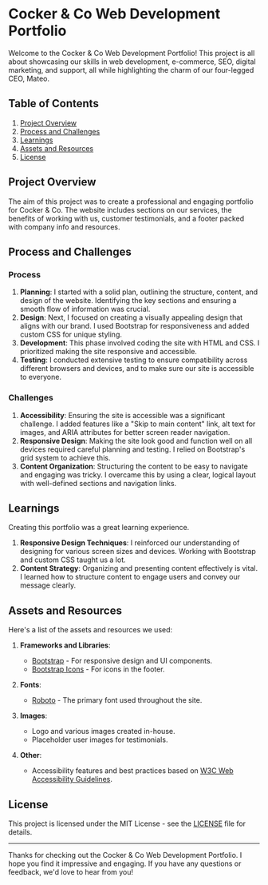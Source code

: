 # Cocker & Co Web Development Portfolio

Welcome to the Cocker & Co Web Development Portfolio! This project is all about showcasing our skills in web development, e-commerce, SEO, digital marketing, and support, all while highlighting the charm of our four-legged CEO, Mateo.

## Table of Contents

1. [Project Overview](#project-overview)
2. [Process and Challenges](#process-and-challenges)
3. [Learnings](#learnings)
4. [Assets and Resources](#assets-and-resources)
5. [License](#license)

## Project Overview

The aim of this project was to create a professional and engaging portfolio for Cocker & Co. The website includes sections on our services, the benefits of working with us, customer testimonials, and a footer packed with company info and resources.

## Process and Challenges

### Process
1. **Planning**: I started with a solid plan, outlining the structure, content, and design of the website. Identifying the key sections and ensuring a smooth flow of information was crucial.
2. **Design**: Next, I focused on creating a visually appealing design that aligns with our brand. I used Bootstrap for responsiveness and added custom CSS for unique styling.
3. **Development**: This phase involved coding the site with HTML and CSS. I prioritized making the site responsive and accessible.
4. **Testing**: I conducted extensive testing to ensure compatibility across different browsers and devices, and to make sure our site is accessible to everyone.

### Challenges
1. **Accessibility**: Ensuring the site is accessible was a significant challenge. I added features like a "Skip to main content" link, alt text for images, and ARIA attributes for better screen reader navigation.
2. **Responsive Design**: Making the site look good and function well on all devices required careful planning and testing. I relied on Bootstrap's grid system to achieve this.
3. **Content Organization**: Structuring the content to be easy to navigate and engaging was tricky. I overcame this by using a clear, logical layout with well-defined sections and navigation links.

## Learnings

Creating this portfolio was a great learning experience.
1. **Responsive Design Techniques**: I reinforced our understanding of designing for various screen sizes and devices. Working with Bootstrap and custom CSS taught us a lot.
2. **Content Strategy**: Organizing and presenting content effectively is vital. I learned how to structure content to engage users and convey our message clearly.

## Assets and Resources

Here's a list of the assets and resources we used:

1. **Frameworks and Libraries**:
   - [Bootstrap](https://getbootstrap.com/) - For responsive design and UI components.
   - [Bootstrap Icons](https://icons.getbootstrap.com/) - For icons in the footer.

2. **Fonts**:
   - [Roboto](https://fonts.google.com/specimen/Roboto) - The primary font used throughout the site.

3. **Images**:
   - Logo and various images created in-house.
   - Placeholder user images for testimonials.

4. **Other**:
   - Accessibility features and best practices based on [W3C Web Accessibility Guidelines](https://www.w3.org/WAI/).

## License

This project is licensed under the MIT License - see the [LICENSE](LICENSE) file for details.

---

Thanks for checking out the Cocker & Co Web Development Portfolio. I hope you find it impressive and engaging. If you have any questions or feedback, we'd love to hear from you!

